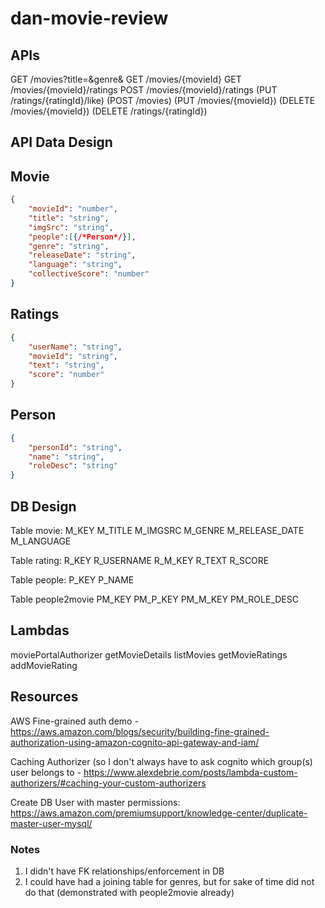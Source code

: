 # dan-movie-review

## APIs
GET /movies?title=&genre&
GET /movies/{movieId}
GET /movies/{movieId}/ratings
POST /movies/{movieId}/ratings
(PUT /ratings/{ratingId}/like)
(POST /movies)
(PUT /movies/{movieId})
(DELETE /movies/{movieId})
(DELETE /ratings/{ratingId})

## API Data Design
Movie
----
```json
{
    "movieId": "number",
    "title": "string",
    "imgSrc": "string",
    "people":[{/*Person*/}],
    "genre": "string",
    "releaseDate": "string",
    "language": "string",
    "collectiveScore": "number"
}
```

Ratings
----
```json
{
    "userName": "string",
    "movieId": "string",
    "text": "string",
    "score": "number"
}
```

Person
----
```json
{
    "personId": "string",
    "name": "string",
    "roleDesc": "string"
}
```


## DB Design

Table movie:
M_KEY
M_TITLE
M_IMGSRC
M_GENRE
M_RELEASE_DATE
M_LANGUAGE

Table rating:
R_KEY
R_USERNAME
R_M_KEY
R_TEXT
R_SCORE

Table people:
P_KEY
P_NAME

Table people2movie
PM_KEY
PM_P_KEY
PM_M_KEY
PM_ROLE_DESC

## Lambdas
moviePortalAuthorizer
getMovieDetails
listMovies
getMovieRatings
addMovieRating


## Resources
AWS Fine-grained auth demo - https://aws.amazon.com/blogs/security/building-fine-grained-authorization-using-amazon-cognito-api-gateway-and-iam/

Caching Authorizer (so I don't always have to ask cognito which group(s) user belongs to - https://www.alexdebrie.com/posts/lambda-custom-authorizers/#caching-your-custom-authorizers

Create DB User with master permissions: https://aws.amazon.com/premiumsupport/knowledge-center/duplicate-master-user-mysql/

### Notes
1. I didn't have FK relationships/enforcement in DB
2. I could have had a joining table for genres, but for sake of time did not do that (demonstrated with people2movie already)
